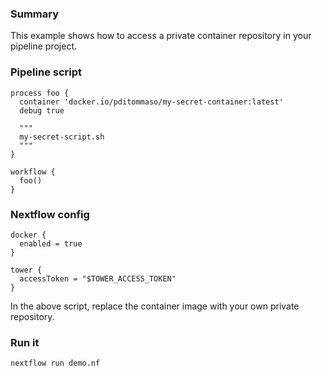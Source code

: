 ### Summary 

This example shows how to access a private container repository 
in your pipeline project. 

### Pipeline script 

```nextflow
process foo {
  container 'docker.io/pditommaso/my-secret-container:latest'
  debug true

  """
  my-secret-script.sh
  """
}

workflow { 
  foo()
}
```

### Nextflow config 

```
docker {
  enabled = true
} 

tower {
  accessToken = "$TOWER_ACCESS_TOKEN"
}
```

In the above script, replace the container image with your own private repository. 


### Run it 

```bash
nextflow run demo.nf 
```


